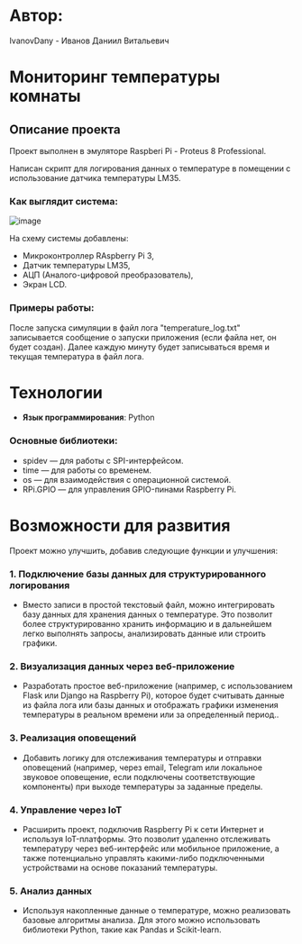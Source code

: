 # Автор:
  IvanovDany - Иванов Даниил Витальевич

# Мониторинг температуры комнаты
## Описание проекта
Проект выполнен в эмуляторе Raspberi Pi - Proteus 8 Professional.

Написан скрипт для логирования данных о температуре в помещении с использование датчика температуры LM35.


### Как выглядит система:
![image](https://github.com/user-attachments/assets/a714cbba-b263-4d2d-a980-c416697ce17b)

На схему системы добавлены:
- Микроконтроллер RAspberry Pi 3, 
- Датчик температуры LM35,
- АЦП (Аналого-цифровой преобразователь),
- Экран LCD.

### Примеры работы:
После запуска симуляции в файл лога "temperature_log.txt" записывается сообщение о запуски приложения (если файла нет, он будет создан).
Далее каждую минуту будет записываться время и текущая температура в файл лога.

# Технологии
- **Язык программирования**: Python

### Основные библиотеки:
- spidev — для работы с SPI-интерфейсом.
- time — для работы со временем.
- os — для взаимодействия с операционной системой.
- RPi.GPIO — для управления GPIO-пинами Raspberry Pi.

# Возможности для развития

Проект можно улучшить, добавив следующие функции и улучшения:

### 1. Подключение базы данных для структурированного логирования
   - Вместо записи в простой текстовый файл, можно интегрировать базу данных для хранения данных о температуре. Это позволит более структурированно хранить информацию и в дальнейшем легко выполнять запросы, анализировать данные или строить графики.

### 2. Визуализация данных через веб-приложение
   - Разработать простое веб-приложение (например, с использованием Flask или Django на Raspberry Pi), которое будет считывать данные из файла лога или базы данных и отображать графики изменения температуры в реальном времени или за определенный период..

### 3. Реализация оповещений
   - Добавить логику для отслеживания температуры и отправки оповещений (например, через email, Telegram или локальное звуковое оповещение, если подключены соответствующие компоненты) при выходе температуры за заданные пределы.

### 4. Управление через IoT
   - Расширить проект, подключив Raspberry Pi к сети Интернет и используя IoT-платформы. Это позволит удаленно отслеживать температуру через веб-интерфейс или мобильное приложение, а также потенциально управлять какими-либо подключенными устройствами на основе показаний температуры.
### 5. Анализ данных
   - Используя накопленные данные о температуре, можно реализовать базовые алгоритмы анализа. Для этого можно использовать библиотеки Python, такие как Pandas и Scikit-learn.
